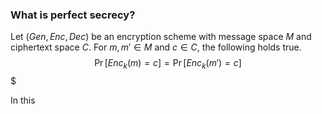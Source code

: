 ### What is perfect secrecy?

Let $(Gen, Enc, Dec)$ be an encryption scheme with message space $M$ and ciphertext space $C$. For $m, m' \in M$ and $c\in C$, the following holds true. 
$$
\Pr[Enc_k(m) = c] = \Pr[Enc_k(m') = c]
$$$

In this 